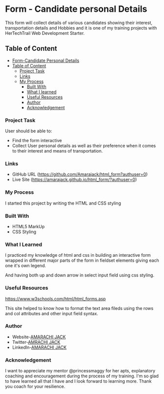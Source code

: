 # Form - Candidate personal Details

This form will collect details of various candidates showing their interest, transportation details and Hobbies and it is one of my training projects with HerTechTrail Web Development Starter.

## Table of Content

- [Form-Candidate Personal Details](#form-candidatepersonaldetails)
- [Table of Content](#tableofcontent)
    - [Project Task](#projecttask)
    - [Links](#links)
    - [My Process](#myProcess)
        - [Built With](#builtwith)
        - [What I learned](#whatilearned)
        - [Useful Resources](#usefulresources)
        - [Author](#Author)
        - [Acknowledgement](#acknowledgement)

### Project Task

User should be able to:
- Find the form interactive
- Collect User personal details as well as their preference when it comes to their interest and means of transportation.

### Links

- GitHub URL (https://github.com/Amarajack/html_form?authuser=0)
- Live Site (https://amarajack.github.io/html_form/?authuser=0)

### My Process

I started this project by writing the HTML and CSS styling 

### Built With

- HTML5 MarkUp
- CSS Styling

### What I Learned

I practiced my knowledge of html and css in building an interactive form wrapped in different major parts of the form in fieldset elements giving each one it's own legend.

And having both up and down arrow in select input field using css styling.

### Useful Resources
https://www.w3schools.com/html/html_forms.asp

This site helped to know how to format the text area fileds using the rows and col attributes and other input field syntax.

### Author
- Website-[AMARACHI JACK](https://github.com/Amarajack)
- Twitter-[AMRACHI JACK](https://twitter.com/jack_amarachi?s=11&t=_gnPp8gyM3vnOkgAHDhUxg)
- LinkedIn-[AMARACHI JACK](https://www.linkedin.com/in/amarachi-jack-654680165)

### Acknowledgement

I want to appreciate my mentor @princessmaggy for her apts, explanatory coaching and encouragement during the process of my training. I'm so glad to have learned all that I have and I look forward to learning more. Thank you coach for your resilience.